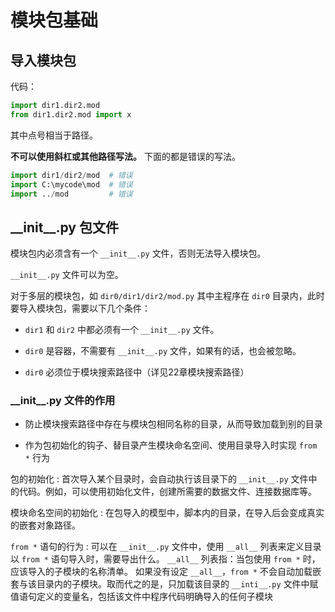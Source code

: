 # 模块包基础

## 导入模块包

代码：

```Python
import dir1.dir2.mod
from dir1.dir2.mod import x
```

其中点号相当于路径。

**不可以使用斜杠或其他路径写法。** 下面的都是错误的写法。

```Python
import dir1/dir2/mod  # 错误
import C:\mycode\mod  # 错误
import ../mod         # 错误
```

## \_\_init__.py 包文件

模块包内必须含有一个 `__init__.py` 文件，否则无法导入模块包。

`__init__.py` 文件可以为空。

对于多层的模块包，如 `dir0/dir1/dir2/mod.py` 其中主程序在 `dir0` 目录内，此时要导入模块包，需要以下几个条件：

* `dir1` 和 `dir2` 中都必须有一个 `__init__.py` 文件。

* `dir0` 是容器，不需要有 `__init__.py` 文件，如果有的话，也会被忽略。

* `dir0` 必须位于模块搜索路径中（详见22章模块搜索路径）

### \_\_init__.py 文件的作用

* 防止模块搜索路径中存在与模块包相同名称的目录，从而导致加载到别的目录

* 作为包初始化的钩子、替目录产生模块命名空间、使用目录导入时实现 `from *` 行为

包的初始化
: 首次导入某个目录时，会自动执行该目录下的 `__init__.py` 文件中的代码。例如，可以使用初始化文件，创建所需要的数据文件、连接数据库等。

模块命名空间的初始化
: 在包导入的模型中，脚本内的目录，在导入后会变成真实的嵌套对象路径。

`from *` 语句的行为
: 可以在 `__init__.py` 文件中，使用 `__all__` 列表来定义目录以 `from *` 语句导入时，需要导出什么。
`__all__` 列表指：当包使用 `from *` 时，应该导入的子模块的名称清单。
如果没有设定 `__all__`，`from *` 不会自动加载嵌套与该目录内的子模块。取而代之的是，只加载该目录的 `__inti__.py` 文件中赋值语句定义的变量名，包括该文件中程序代码明确导入的任何子模块
